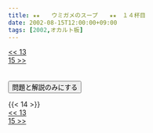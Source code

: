 ```yaml
---
title: ★★　　ウミガメのスープ　　★★　１４杯目
date: 2002-08-15T12:00:00+09:00
tags: [2002,オカルト板]
---
```

<div class="th_left"><a href="../13"><< 13</a></div>
<div class="th_right"><a href="../15">15 >></a></div>
<br><br>
<script src="../../js/cupsoup.js"></script>
<form>
<input type="button" value="問題と解説のみにする" onClick="toggleCupsoup()">
</form>
{{< 14 >}}
<div class="th_left"><a href="../13"><< 13</a></div>
<div class="th_right"><a href="../15">15 >></a></div>